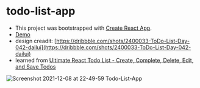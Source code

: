 # todo-list-app

- This project was bootstrapped with [Create React App](https://github.com/facebook/create-react-app).
- [Demo](https://lunzaizai0223.github.io/todo-list-app/)
- design creadit: [https://dribbble.com/shots/2400033-ToDo-List-Day-042-dailui](https://dribbble.com/shots/2400033-ToDo-List-Day-042-dailui)
- learned from [Ultimate React Todo List - Create, Complete, Delete, Edit, and Save Todos](https://www.youtube.com/watch?v=EbnmosN64JQ&list=LL&index=3&t=1822s)

![Screenshot 2021-12-08 at 22-49-59 Todo-List-App](https://user-images.githubusercontent.com/77038018/145229754-d846966a-6d13-4d9f-9375-ceb8ba96a4c3.png)
